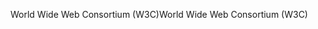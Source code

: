<span data-ttu-id="76e50-101">World Wide Web Consortium (W3C)</span><span class="sxs-lookup"><span data-stu-id="76e50-101">World Wide Web Consortium (W3C)</span></span>